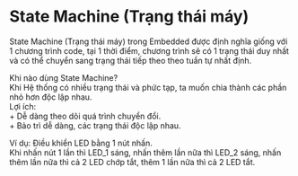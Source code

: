 # State Machine (Trạng thái máy)

State Machine (Trạng thái máy) trong Embedded được định nghĩa giống với 1 chương trình code, tại 1 thời điểm, chương trình sẽ có 1 trạng thái duy nhất và có thể chuyển sang trạng thái tiếp theo theo tuần tự nhất định.

Khi nào dùng State Machine?             
  Khi Hệ thống có nhiều trạng thái và phức tạp, ta muốn chia thành các phần nhỏ hơn độc lập nhau.                   
  Lợi ích:            
    + Dễ dàng theo dõi quá trình chuyển đổi.            
    + Bảo trì dễ dàng, các trạng thái độc lập nhau.         

Ví dụ: Điều khiển LED bằng 1 nút nhấn.  
Khi nhấn nút 1 lần thì LED_1 sáng, nhấn thêm lần nữa thì LED_2 sáng, nhấn thêm lần nữa thì cả 2 LED chớp tắt, thêm 1 lần nữa thì cả 2 LED tắt.
